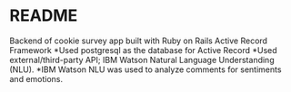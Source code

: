 # README

Backend of cookie survey app built with Ruby on Rails Active Record Framework 
*Used postgresql as the database for Active Record
*Used external/third-party API; IBM Watson Natural Language Understanding (NLU). 
*IBM Watson NLU was used to analyze comments for sentiments and emotions.